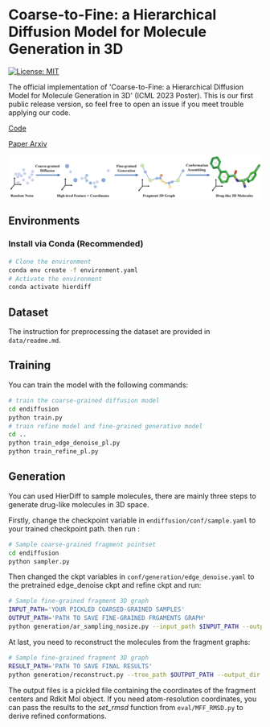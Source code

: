 # Coarse-to-Fine: a Hierarchical Diffusion Model for Molecule Generation in 3D


[![License: MIT](https://img.shields.io/badge/License-MIT-yellow.svg)](https://github.com/qiangbo1222/HierDiff/blob/main/LICENSE)

The official implementation of 'Coarse-to-Fine: a Hierarchical Diffusion Model for Molecule Generation in 3D' (ICML 2023 Poster). This is our first public release version, so feel free to open an issue if you meet trouble applying our code.

[Code](https://github.com/qiangbo1222/HierDiff)

[Paper Arxiv](https://arxiv.org/abs/2305.13266)

![cover](assets/overview.png)

## Environments

### Install via Conda (Recommended)

```bash
# Clone the environment
conda env create -f environment.yaml
# Activate the environment
conda activate hierdiff
```

## Dataset
The instruction for preprocessing the dataset are provided in `data/readme.md`.


## Training
You can train the model with the following commands:

```bash
# train the coarse-grained diffusion model
cd endiffusion
python train.py
# train refine model and fine-grained generative model
cd ..
python train_edge_denoise_pl.py
python train_refine_pl.py
```

## Generation
You can used HierDiff to sample molecules, there are mainly three steps to generate drug-like molecules in 3D space.

Firstly, change the checkpoint variable in `endiffusion/conf/sample.yaml` to your trained checkpoint path. then run :
```bash
# Sample coarse-grained fragment pointset
cd endiffusion
python sampler.py
```

Then changed the ckpt variables in `conf/generation/edge_denoise.yaml` to the pretrained edge_denoise ckpt and refine ckpt and run: 

```bash
# Sample fine-grained fragment 3D graph
INPUT_PATH='YOUR PICKLED COARSED-GRAINED SAMPLES'
OUTPUT_PATH='PATH TO SAVE FINE-GRAINED FRGAMENTS GRAPH'
python generation/ar_sampling_nosize.py --input_path $INPUT_PATH --output_path $OUTPUT_PATH
```

At last, you need to reconstruct the molecules from the fragment graphs:

```bash
# Sample fine-grained fragment 3D graph
RESULT_PATH='PATH TO SAVE FINAL RESULTS'
python generation/reconstruct.py --tree_path $OUTPUT_PATH --output_dir $RESULT_PATH
```

The output files is a pickled file containing the coordinates of the fragment centers and Rdkit Mol object. If you need atom-resolution coordinates, you can pass the results to the *set_rmsd* function from `eval/MFF_RMSD.py` to derive refined conformations.